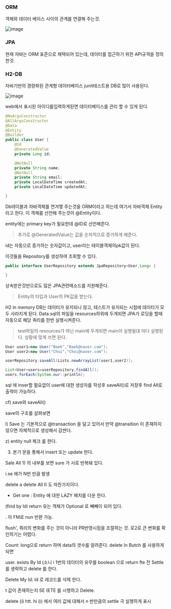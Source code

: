 ### ORM
객체와 데이터 베이스 사이의 관계를 연결해 주는것.

![image](https://user-images.githubusercontent.com/80390524/128713491-45d061f9-cfeb-4a72-9166-d19b1dc0447a.png)




### JPA
현재 자바는 ORM 표준으로 채택되어 있는데, 데이터를 접근하기 위한 API규격을 정의한것.

### H2-DB

자바기반의 경량화된 관계형 데이터베이스
junit테스트용 DB로 많이 사용된다.

![image](https://user-images.githubusercontent.com/80390524/128713683-5f24ec21-cd82-4ea7-a18c-66b1a29b0745.png)


web에서 표시된 아이디를입력하게된면 데이터베이스를 관리 할 수 있게 된다.


```java
@NoArgsConstructor
@AllArgsConstructor
@Data
@Entity
@Builder
public class User {
    @Id
    @GeneratedValue
    private Long id;

    @NotNull
    private String name;
    @NotNull
    private String email;
    private LocalDateTime createdAt;
    private LocalDateTime updatedAt;

}
```

Db테이블과 자바객체를 연겨랳 주는것을 ORM이라고 하는데 여기서 자바객체 Entity라고 한다.
이 객체를 선언해 주는것이 @Entity이다.

entity에는 primary key가 필요한데 @ID로 선언해준다.

> 추가로 @GeneratedValue는 값을 순차적으로 증가하게 해준다.

id는 자동으로 증가하는 숫자값이고, user라는 테이블객체의pk값이 된다.

이것들을 Repository를 생성하여 조회할 수 있다.


```java
public interface UserRepository extends JpaRepository<User,Long> {

}
```
상속받은것만으로도 많은 JPA관련메소드를 지원해준다.
> Entity의 타입과 User의 PK값을 받는다.



H2 in memory DB는 데이터가 유지되니 않고, 테스트가 유지되는 시점에 데이터가 모두 사라지게 된다.
Data.sql의 파일을 resources하위에 두게되면 JPA가 로딩을 할때 자동으로 해당 쿼리를 한번 실행시켜준다.
> test파일의 resources가 아닌 main에 두게되면 main이 실행될대 마다 실행된다. 상황에 맞게 쓰면 된다.

```java
User user1=new User("Baek","Baek@naver.com");
User user2=new User("Choi","Choi@naver.com");

userRepository.saveAll(Lists.newArrayList(user1,user2));

List<User>users=userRepository,findAll();
users.forEach(System.our::println);
```

sql 에 inser할 필요없이 user에 대한 생성자를 작성후 saveAll()로 저장후 find All로 출력이 가능하다.



cf) save와 saveAll()

save의 구조를 살펴보면

l) Save 는 기본적으로 @transaction 을 달고 있어서 만약 @transition 이 존재하지 않으면 자체적으로 생성해서 감싼다.

z) entity null 체크 를 한다.

3) 본기 문을 통해서 insert 또는 update 한다.

Sale All 1) 의 내부를 보면 sure 가 사로 반복돼 있다.

i.se 에가 N번 만큼 발생

delete a delete All I) 도 마찬가지이다.
- Get one : Entity 에 대한 LAZY 패치를 다운 한다.

(find by Idi return 유는 객체가 Optional 로 빼빼이 되어 있다.

. 아 FM로 nun 반환 가능.

flush', 쿼리의 변화를 주는 것이 아니라 PR반영시점을 조절하는 것. 로2로 큰 변화를 확인하기는 어렵다.

Count: long으로 return 하며 data의 갯수를 알려준다. delete In Butch 를 사용하게 되면

user. exists By Id (소니 i 1번의 데이터의 유무를 boolean 으로 return fte 전 Settle 를 생략하고 delete 를 한다.

Delete My Id: Id 로 레코드를 삭제 한다.

t 값이 존재하는지 SE (ETE 를 시행하고 Delete.

delete ((i htt. hi i)) 에서 여러 값에 대해서 n 반만큼의 settle 극 실행하게 표시
